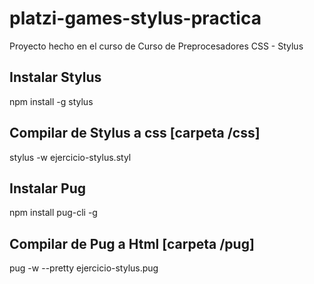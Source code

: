 # platzi-games-stylus-practica
Proyecto hecho en el curso de Curso de Preprocesadores CSS - Stylus

## Instalar Stylus
npm install -g stylus

## Compilar de Stylus a css [carpeta /css]
stylus -w ejercicio-stylus.styl

## Instalar Pug
npm install pug-cli -g

## Compilar de Pug a Html [carpeta /pug]
pug -w --pretty ejercicio-stylus.pug
